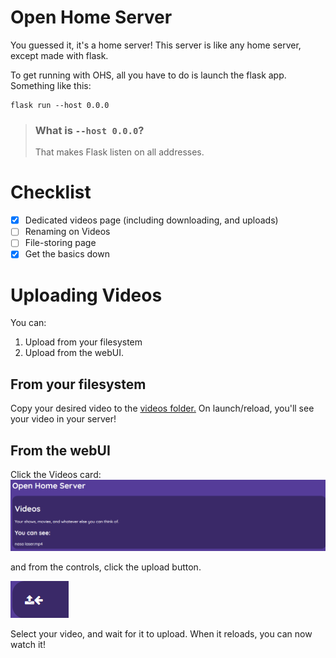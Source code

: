 # Open Home Server
You guessed it, it's a home server! This server is like any home server, except made with flask.

To get running with OHS, all you have to do is launch the flask app. Something like this:
```
flask run --host 0.0.0
```

> ### What is `--host 0.0.0`?
>
> That makes Flask listen on all addresses.

# Checklist
- [x] Dedicated videos page (including downloading, and uploads)
- [ ] Renaming on Videos
- [ ] File-storing page
- [x] Get the basics down

# Uploading Videos
You can:
1. Upload from your filesystem
2. Upload from the webUI.
## From your filesystem
Copy your desired video to the [videos folder.](/videos/) On launch/reload, you'll see your video in your server!
## From the webUI
Click the Videos card:
![A screenshot of Open Home Server.](images/image.png)

and from the controls, click the upload button.

![A screenshot of Open Home Server showing the upload button in the videos page.](images/upload.png)

Select your video, and wait for it to upload. When it reloads, you can now watch it!